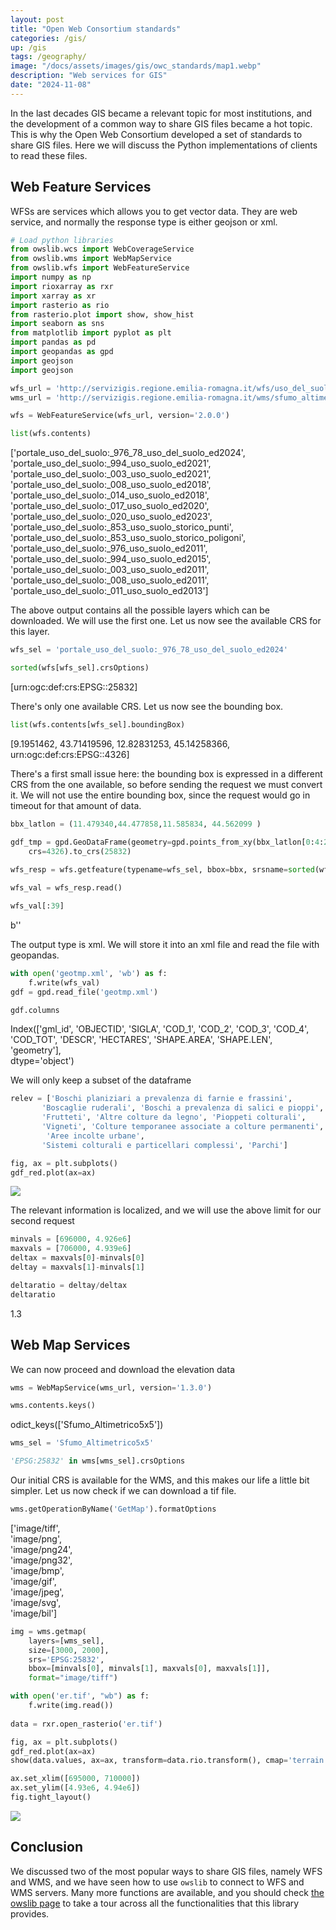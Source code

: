 ```yaml
---
layout: post
title: "Open Web Consortium standards"
categories: /gis/
up: /gis
tags: /geography/
image: "/docs/assets/images/gis/owc_standards/map1.webp"
description: "Web services for GIS"
date: "2024-11-08"
---
```


In the last decades GIS became a relevant topic for most institutions,
and the development of a common way to share GIS files became a hot topic.
This is why the Open Web Consortium developed a set of standards
to share GIS files.
Here we will discuss the Python implementations of clients to read these
files. 


## Web Feature Services

WFSs are services which allows you to get vector data.
They are web service, and normally the response type
is either geojson or xml.

```python
# Load python libraries
from owslib.wcs import WebCoverageService
from owslib.wms import WebMapService
from owslib.wfs import WebFeatureService
import numpy as np
import rioxarray as rxr
import xarray as xr
import rasterio as rio
from rasterio.plot import show, show_hist
import seaborn as sns
from matplotlib import pyplot as plt
import pandas as pd
import geopandas as gpd
import geojson
import geojson

wfs_url = 'http://servizigis.regione.emilia-romagna.it/wfs/uso_del_suolo?request=GetCapabilities&service=WFS'
wms_url = 'http://servizigis.regione.emilia-romagna.it/wms/sfumo_altimetrico5x5?service=WMS&version=1.3.0&request=GetCapabilities'

wfs = WebFeatureService(wfs_url, version='2.0.0')

list(wfs.contents)
```

<div class="code">
['portale_uso_del_suolo:_976_78_uso_del_suolo_ed2024',
<br>
 'portale_uso_del_suolo:_994_uso_suolo_ed2021',
<br>
 'portale_uso_del_suolo:_003_uso_suolo_ed2021',
<br>
 'portale_uso_del_suolo:_008_uso_suolo_ed2018',
<br>
 'portale_uso_del_suolo:_014_uso_suolo_ed2018',
<br>
 'portale_uso_del_suolo:_017_uso_suolo_ed2020',
<br>
 'portale_uso_del_suolo:_020_uso_suolo_ed2023',
<br>
 'portale_uso_del_suolo:_853_uso_suolo_storico_punti',
<br>
 'portale_uso_del_suolo:_853_uso_suolo_storico_poligoni',
<br>
 'portale_uso_del_suolo:_976_uso_suolo_ed2011',
<br>
 'portale_uso_del_suolo:_994_uso_suolo_ed2015',
<br>
 'portale_uso_del_suolo:_003_uso_suolo_ed2011',
<br>
 'portale_uso_del_suolo:_008_uso_suolo_ed2011',
<br>
 'portale_uso_del_suolo:_011_uso_suolo_ed2013']
</div>

The above output contains all the possible layers which can be downloaded.
We will use the first one.
Let us now see the available CRS for this layer.

```python
wfs_sel = 'portale_uso_del_suolo:_976_78_uso_del_suolo_ed2024'

sorted(wfs[wfs_sel].crsOptions)
```

<div class="code">
[urn:ogc:def:crs:EPSG::25832]
</div>

There's only one available CRS. Let us now see the bounding box.

```python
list(wfs.contents[wfs_sel].boundingBox)
```

<div class="code">
[9.1951462, 43.71419596, 12.82831253, 45.14258366, urn:ogc:def:crs:EPSG::4326]
</div>

There's a first small issue here: the bounding box
is expressed in a different CRS from the one available,
so before sending the request we must convert it.
We will not use the entire bounding box, since the request would
go in timeout for that amount of data.

```python
bbx_latlon = (11.479340,44.477858,11.585834, 44.562099 )

gdf_tmp = gpd.GeoDataFrame(geometry=gpd.points_from_xy(bbx_latlon[0:4:2], bbx_latlon[1:5:2]),
    crs=4326).to_crs(25832)
    
wfs_resp = wfs.getfeature(typename=wfs_sel, bbox=bbx, srsname=sorted(wfs[wfs_sel].crsOptions)[0])

wfs_val = wfs_resp.read()

wfs_val[:39]
```

<div class="code">
b'<?xml version="1.0" encoding="utf-8" ?>'
</div>

The output type is xml. We will store it into an xml file and read the 
file with geopandas.

```python
with open('geotmp.xml', 'wb') as f:
    f.write(wfs_val)
gdf = gpd.read_file('geotmp.xml')

gdf.columns
```

<div class="code">
Index(['gml_id', 'OBJECTID', 'SIGLA', 'COD_1', 'COD_2', 'COD_3', 'COD_4',<br>
       'COD_TOT', 'DESCR', 'HECTARES', 'SHAPE.AREA', 'SHAPE.LEN', 'geometry'],<br>
      dtype='object')
</div>

We will only keep a subset of the dataframe

```python
relev = ['Boschi planiziari a prevalenza di farnie e frassini',
       'Boscaglie ruderali', 'Boschi a prevalenza di salici e pioppi',
       'Frutteti', 'Altre colture da legno', 'Pioppeti colturali',
       'Vigneti', 'Colture temporanee associate a colture permanenti',
        'Aree incolte urbane',
       'Sistemi colturali e particellari complessi', 'Parchi']

fig, ax = plt.subplots()
gdf_red.plot(ax=ax)
```

![](/docs/assets/images/gis/owc_standards/map0.webp)

The relevant information is localized, and we will use the above limit
for our second request

```python
minvals = [696000, 4.926e6]
maxvals = [706000, 4.939e6]
deltax = maxvals[0]-minvals[0]
deltay = maxvals[1]-minvals[1]

deltaratio = deltay/deltax
deltaratio
```

<div class="code">
1.3
</div>

## Web Map Services

We can now proceed and download the elevation data

```python
wms = WebMapService(wms_url, version='1.3.0')

wms.contents.keys()
```

<div class="code">
odict_keys(['Sfumo_Altimetrico5x5'])
</div>

```python
wms_sel = 'Sfumo_Altimetrico5x5'

'EPSG:25832' in wms[wms_sel].crsOptions
```

Our initial CRS is available for the WMS, and this makes our life a little
bit simpler.
Let us now check if we can download a tif file.

```python
wms.getOperationByName('GetMap').formatOptions
```

<div class="code">
['image/tiff',
<br>
 'image/png',
<br>
 'image/png24',
<br>
 'image/png32',
<br>
 'image/bmp',
<br>
 'image/gif',
<br>
 'image/jpeg',
<br>
 'image/svg',
<br>
 'image/bil']
</div>

```python
img = wms.getmap(
    layers=[wms_sel],
    size=[3000, 2000],
    srs='EPSG:25832',
    bbox=[minvals[0], minvals[1], maxvals[0], maxvals[1]],
    format="image/tiff")

with open('er.tif', "wb") as f:
    f.write(img.read())
    
data = rxr.open_rasterio('er.tif')

fig, ax = plt.subplots()
gdf_red.plot(ax=ax)
show(data.values, ax=ax, transform=data.rio.transform(), cmap='terrain')

ax.set_xlim([695000, 710000])
ax.set_ylim([4.93e6, 4.94e6])
fig.tight_layout()
```

![](/docs/assets/images/gis/owc_standards/map1.webp)

## Conclusion

We discussed two of the most popular ways to share GIS files,
namely WFS and WMS, and we have seen how to use `owslib`
to connect to WFS and WMS servers.
Many more functions are available, and you should
check [the owslib page](https://owslib.readthedocs.io/en/latest/)
to take a tour across all the functionalities that this library
provides.